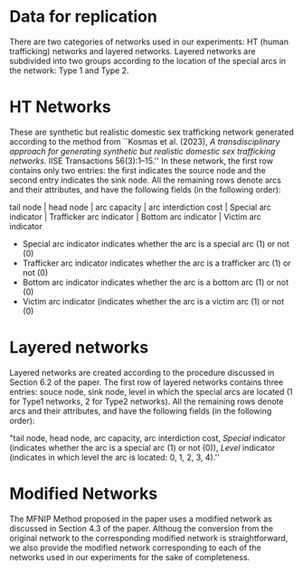 # Data for replication

There are two categories of networks used in our experiments: HT (human trafficking) networks and layered networks. Layered networks are subdivided into two groups according to the location of the special arcs in the network: Type 1 and Type 2.

# HT Networks
These are synthetic but realistic domestic sex trafficking network generated according to the method from ``Kosmas et al. (2023), _A transdisciplinary approach for generating synthetic but realistic domestic sex trafficking networks_. IISE Transactions 56(3):1–15.'' In these network, the first row contains only two entries: the first indicates the source node and the second entry indicates the sink node. All the remaining rows denote arcs and their attributes, and have the following fields (in the following order):

tail node | head node | arc capacity | arc interdiction cost | Special arc indicator | Trafficker arc indicator | Bottom arc indicator | Victim arc indicator

 * Special arc indicator indicates whether the arc is a special arc (1) or not (0)
 * Trafficker arc indicator indicates whether the arc is a trafficker arc (1) or not (0)
 * Bottom arc indicator indicates whether the arc is a bottom arc (1) or not (0)
 * Victim arc indicator (indicates whether the arc is a victim arc (1) or not (0)

# Layered networks
Layered networks are created according to the procedure discussed in Section 6.2 of the paper. The first row of layered networks contains three entries: souce node, sink node, level in which the special arcs are located (1 for Type1 networks, 2 for Type2 networks). All the remaining rows denote arcs and their attributes, and have the following fields (in the following order):

"tail node, head node, arc capacity, arc interdiction cost, _Special_ indicator (indicates whether the arc is a special arc (1) or not (0)), _Level_ indicator (indicates in which level the arc is located: 0, 1, 2, 3, 4).''

# Modified Networks
The MFNIP Method proposed in the paper uses a modified network as discussed in Section 4.3 of the paper. Althoug the conversion from the original network to the corresponding modified network is straightforward, we also provide the modified network corresponding to each of the networks used in our experiments for the sake of completeness.
